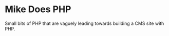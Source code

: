 <h1>Mike Does PHP</h1>

Small bits of PHP that are vaguely leading towards building a CMS site with PHP.
